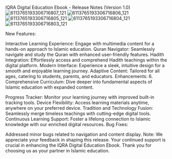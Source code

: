 IQRA Digital Education Ebook - Release Notes (Version 1.0)
![6113765193306716807_121](https://github.com/rezapahlepi/IQRA-Digital-Education/assets/21152697/937b5fea-1599-4ed9-ad54-c2f4c0bfb140)
![6113765193306716806_121](https://github.com/rezapahlepi/IQRA-Digital-Education/assets/21152697/d0a8d4c7-42d2-4601-ba35-2fb3635d5c09)
![6113765193306716805_121](https://github.com/rezapahlepi/IQRA-Digital-Education/assets/21152697/6b7af867-613f-4efb-a7bb-7b69e41f89a6)
![6113765193306716804_121](https://github.com/rezapahlepi/IQRA-Digital-Education/assets/21152697/3dbc8374-48ce-47ae-a473-f874937af3be)
![6113765193306716803_121](https://github.com/rezapahlepi/IQRA-Digital-Education/assets/21152697/e5f78861-359c-441a-b61c-a4497319fee0)

New Features:

Interactive Learning Experience: Engage with multimedia content for a hands-on approach to Islamic education.
Quran Navigator: Seamlessly navigate and study the Quran with enhanced user-friendly features.
Hadith Integration: Effortlessly access and comprehend Hadith teachings within the digital platform.
Modern Interface: Experience a sleek, intuitive design for a smooth and enjoyable learning journey.
Adaptive Content: Tailored for all ages, catering to students, parents, and educators.
Enhancements:
6. Comprehensive Curriculum: Dive deeper into fundamental aspects of Islamic education with expanded content.

Progress Tracker: Monitor your learning journey with improved built-in tracking tools.
Device Flexibility: Access learning materials anytime, anywhere on your preferred device.
Tradition and Technology Fusion: Seamlessly merge timeless teachings with cutting-edge digital tools.
Continuous Learning Support: Foster a lifelong connection to Islamic knowledge with our enriched digital resources.
Bug Fixes:

Addressed minor bugs related to navigation and content display.
Note: We appreciate your feedback in shaping this release. Your continued support is crucial in enhancing the IQRA Digital Education Ebook. Thank you for choosing us as your partner in Islamic education.
